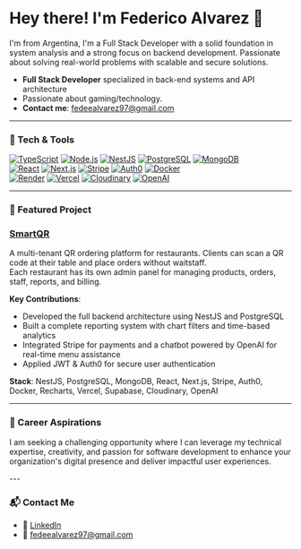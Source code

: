 <H1> Hey there! I'm Federico Alvarez 👋</H1>

<p>I'm from Argentina, I'm a Full Stack Developer with a solid foundation in system analysis and a strong focus on backend development. Passionate about solving real-world problems with scalable and secure solutions.</p>

- **Full Stack Developer** specialized in back-end systems and API architecture  
- Passionate about gaming/technology. 
- **Contact me**: fedeealvarez97@gmail.com 

---

<h3>🧰 Tech & Tools</h3>

[![TypeScript](https://img.shields.io/badge/-TypeScript-3178C6?style=for-the-badge&logo=typescript&logoColor=white)](https://www.typescriptlang.org/) [![Node.js](https://img.shields.io/badge/-Node.js-339933?style=for-the-badge&logo=node.js&logoColor=white)](https://nodejs.org/) [![NestJS](https://img.shields.io/badge/-NestJS-E0234E?style=for-the-badge&logo=nestjs&logoColor=white)](https://nestjs.com/) [![PostgreSQL](https://img.shields.io/badge/-PostgreSQL-316192?style=for-the-badge&logo=postgresql&logoColor=white)](https://www.postgresql.org/) [![MongoDB](https://img.shields.io/badge/-MongoDB-47A248?style=for-the-badge&logo=mongodb&logoColor=white)](https://www.mongodb.com/)  
[![React](https://img.shields.io/badge/-React-20232A?style=for-the-badge&logo=react&logoColor=61DAFB)](https://reactjs.org/) [![Next.js](https://img.shields.io/badge/-Next.js-000000?style=for-the-badge&logo=next.js&logoColor=white)](https://nextjs.org/) [![Stripe](https://img.shields.io/badge/-Stripe-008CDD?style=for-the-badge&logo=stripe&logoColor=white)](https://stripe.com/) [![Auth0](https://img.shields.io/badge/-Auth0-EB5424?style=for-the-badge&logo=auth0&logoColor=white)](https://auth0.com/) [![Docker](https://img.shields.io/badge/-Docker-2496ED?style=for-the-badge&logo=docker&logoColor=white)](https://www.docker.com/)  
[![Render](https://img.shields.io/badge/-Render-46E3B7?style=for-the-badge&logo=render&logoColor=white)](https://render.com/) [![Vercel](https://img.shields.io/badge/-Vercel-000000?style=for-the-badge&logo=vercel&logoColor=white)](https://vercel.com/) [![Cloudinary](https://img.shields.io/badge/-Cloudinary-3448C5?style=for-the-badge&logo=cloudinary&logoColor=white)](https://cloudinary.com/) [![OpenAI](https://img.shields.io/badge/-OpenAI-412991?style=for-the-badge&logo=openai&logoColor=white)](https://openai.com/)  

---

<h3>📌 Featured Project</h3>

### [SmartQR](https://www.smart-qr.tech)

A multi-tenant QR ordering platform for restaurants. Clients can scan a QR code at their table and place orders without waitstaff.  
Each restaurant has its own admin panel for managing products, orders, staff, reports, and billing.

**Key Contributions**:
- Developed the full backend architecture using NestJS and PostgreSQL  
- Built a complete reporting system with chart filters and time-based analytics  
- Integrated Stripe for payments and a chatbot powered by OpenAI for real-time menu assistance  
- Applied JWT & Auth0 for secure user authentication

**Stack**: NestJS, PostgreSQL, MongoDB, React, Next.js, Stripe, Auth0, Docker, Recharts, Vercel, Supabase, Cloudinary, OpenAI

---

<h3>🚀 Career Aspirations</h3>

<p> I am seeking a challenging opportunity where I can leverage my technical expertise, creativity, and passion for software development to enhance your organization's digital presence and deliver impactful user experiences. </p>
---

<h3>📬 Contact Me</h3>

- 🔗 [LinkedIn](https://www.linkedin.com/in/federico-alvarez97/)  
- 💌 fedeealvarez97@gmail.com
